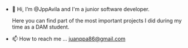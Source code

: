 - 👋 Hi, I’m @JppAvila and I'm a junior software developer.

     Here you can find part of the most important projects I did during my time as a DAM student.

- 📫 How to reach me ... juanppa86@gmail.com

<!---
JppAvila/JppAvila is a ✨ special ✨ repository because its `README.md` (this file) appears on your GitHub profile.
You can click the Preview link to take a look at your changes.
--->
